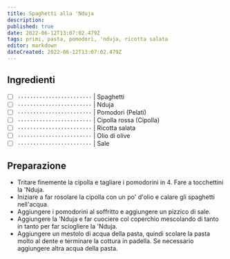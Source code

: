 ```yaml
---
title: Spaghetti alla 'Nduja
description: 
published: true
date: 2022-06-12T13:07:02.479Z
tags: primi, pasta, pomodori, 'nduja, ricotta salata
editor: markdown
dateCreated: 2022-06-12T13:07:02.479Z
---
```


## Ingredienti

* [ ] `························` | Spaghetti
* [ ] `························` | Nduja
* [ ] `························` | Pomodori (Pelati)
* [ ] `························` | Cipolla rossa (Cipolla)
* [ ] `························` | Ricotta salata
* [ ] `························` | Olio di olive
* [ ] `························` | Sale

## Preparazione

* Tritare finemente la cipolla e tagliare i pomodorini in 4. Fare a tocchettini la 'Nduja.
* Iniziare a far rosolare la cipolla con un po' d'olio e calare gli spaghetti nell'acqua.
* Aggiungere i pomodorini al soffritto e aggiungere un pizzico di sale.
* Aggiungere la 'Nduja e far cuociere col coperchio mescolando di tanto in tanto per far sciogliere la 'Nduja.
* Aggiungere un mestolo di acqua della pasta, quindi scolare la pasta molto al dente e terminare la cottura in padella. Se necessario aggiungere altra acqua della pasta.